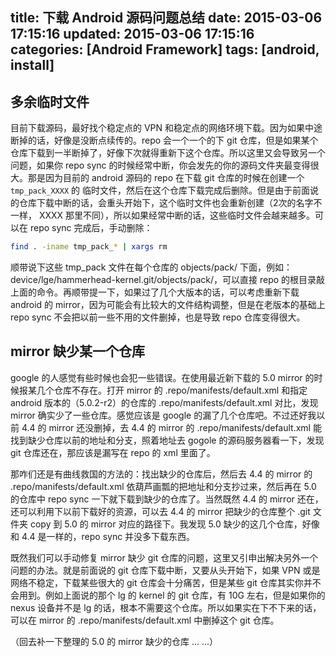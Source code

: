 title: 下载 Android 源码问题总结
date: 2015-03-06 17:15:16
updated: 2015-03-06 17:15:16
categories: [Android Framework]
tags: [android, install]
---

## 多余临时文件

目前下载源码，最好找个稳定点的 VPN 和稳定点的网络环境下载。因为如果中途断掉的话，好像是没断点续传的。repo 会一个一个的下 git 仓库，但是如果某个仓库下载到一半断掉了，好像下次就得重新下这个仓库。所以这里又会导致另一个问题，如果你 repo sync 的时候经常中断，你会发先的你的源码文件夹最变得很大。那是因为目前的 android 源码的 repo 在下载 git 仓库的时候在创建一个 `tmp_pack_XXXX` 的 临时文件，然后在这个仓库下载完成后删除。但是由于前面说的仓库下载中断的话，会重头开始下，这个临时文件也会重新创建（2次的名字不一样， XXXX 那里不同），所以如果经常中断的话，这些临时文件会越来越多。可以在 repo sync 完成后，手动删除：

```bash
find . -iname tmp_pack_* | xargs rm
```

顺带说下这些 tmp_pack 文件在每个仓库的 objects/pack/ 下面，例如： device/lge/hammerhead-kernel.git/objects/pack/，可以直接 repo 的根目录敲上面的命令。再顺带提一下，如果过了几个大版本的话，可以考虑重新下载 android 的 mirror，因为可能会有比较大的文件结构调整，但是在老版本的基础上 repo sync 不会把以前一些不用的文件删掉，也是导致 repo 仓库变得很大。

## mirror 缺少某一个仓库

google 的人感觉有些时候也会犯一些错误。在使用最近新下载的 5.0 mirror 的时候报某几个仓库不存在。打开 mirror 的 .repo/manifests/default.xml 和指定 android 版本的（5.0.2-r2）的仓库的 .repo/manifests/default.xml 对比，发现 mirror 确实少了一些仓库。感觉应该是 google 的漏了几个仓库吧。不过还好我以前 4.4 的 mirror 还没删掉，去 4.4 的 mirror 的 .repo/manifests/default.xml 能找到缺少仓库以前的地址和分支，照着地址去 gogole 的源码服务器看一下，发现 git 仓库还在，那应该是漏写在 repo 的 xml 里面了。

那咋们还是有曲线救国的方法的：找出缺少的仓库后，然后去 4.4 的 mirror 的 .repo/manifests/default.xml 依葫芦画瓢的把地址和分支抄过来，然后再在 5.0 的仓库中 repo sync 一下就下载到缺少的仓库了。当然既然 4.4 的 mirror 还在，还可以利用下以前下载好的资源，可以去 4.4 的 mirror 把缺少的仓库整个 .git 文件夹 copy 到 5.0 的 mirror 对应的路径下。我发现 5.0 缺少的这几个仓库，好像和 4.4 是一样的，repo sync 并没多下载东西。 

既然我们可以手动修复 mirror 缺少 git 仓库的问题，这里又引申出解决另外一个问题的办法。就是前面说的 git 仓库下载中断，又要从头开始下，如果 VPN 或是网络不稳定，下载某些很大的 git 仓库会十分痛苦，但是某些 git 仓库其实你并不会用到。例如上面说的那个 lg 的 kernel 的 git 仓库，有 10G 左右，但是如果你的 nexus 设备并不是 lg 的话，根本不需要这个仓库。所以如果实在下不下来的话，可以在 mirror 的 .repo/manifests/default.xml 中删掉这个 git 仓库。

（回去补一下整理的 5.0 的 mirror 缺少的仓库 ... ...）


